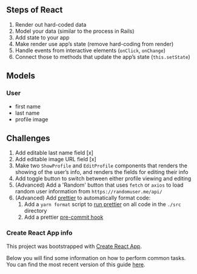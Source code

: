 ## Steps of React

1. Render out hard-coded data
2. Model your data (similar to the process in Rails)
3. Add state to your app
4. Make render use app’s state (remove hard-coding from render)
5. Handle events from interactive elements (`onClick`, `onChange`)
6. Connect those to methods that update the app’s state (`this.setState`)


## Models

### User
- first name
- last name
- profile image


## Challenges

1. Add editable last name field [x]
2. Add editable image URL field [x]
3. Make two `ShowProfile` and `EditProfile` components that renders the showing of the user’s info, and renders the fields for editing their info
4. Add toggle button to switch between either profile viewing and editing
5. (Advanced) Add a 'Random' button that uses `fetch` or `axios` to load random user information from `https://randomuser.me/api/`
6. (Advanced) Add [prettier](https://github.com/prettier/prettier) to automatically format code:
    1. Add a `yarn format` script to [run prettier](https://prettier.io/docs/en/cli.html) on all code in the `./src` directory
    2. Add a prettier [pre-commit hook](https://prettier.io/docs/en/precommit.html)


### Create React App info

This project was bootstrapped with [Create React App](https://github.com/facebookincubator/create-react-app).

Below you will find some information on how to perform common tasks.<br>
You can find the most recent version of this guide [here](https://github.com/facebookincubator/create-react-app/blob/master/packages/react-scripts/template/README.md).
